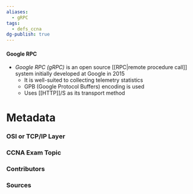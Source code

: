 ```yaml
---
aliases:
  - gRPC
tags:
  - defs_ccna
dg-publish: true
---
```

#### Google RPC
- *Google RPC (gRPC)* is an open source [[RPC|remote procedure call]] system initially developed at Google in 2015
	- It is well-suited to collecting telemetry statistics
	- GPB (Google Protocol Buffers) encoding is used
	- Uses [[HTTP]]/S as its transport method

# Metadata
### OSI or TCP/IP Layer

### CCNA Exam Topic

### Contributors

### Sources


